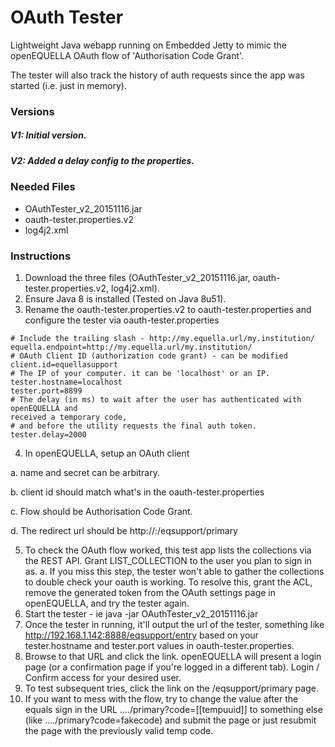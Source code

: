 # OAuth Tester

Lightweight Java webapp running on Embedded Jetty to mimic the openEQUELLA OAuth flow of 'Authorisation Code Grant'.

The tester will also track the history of auth requests since the app was started (i.e. just in memory).

### Versions
##### V1: Initial version.
##### V2: Added a delay config to the properties.

### Needed Files
* OAuthTester_v2_20151116.jar
* oauth-tester.properties.v2
* log4j2.xml

### Instructions
1. Download the three files (OAuthTester_v2_20151116.jar, oauth-tester.properties.v2, log4j2.xml).
2. Ensure Java 8 is installed (Tested on Java 8u51).
3. Rename the oauth-tester.properties.v2 to oauth-tester.properties and configure the tester via oauth-tester.properties
```
# Include the trailing slash - http://my.equella.url/my.institution/
equella.endpoint=http://my.equella.url/my.institution/
# OAuth Client ID (authorization code grant) - can be modified
client.id=equellasupport
# The IP of your computer. it can be 'localhost' or an IP.
tester.hostname=localhost
tester.port=8899
# The delay (in ms) to wait after the user has authenticated with openEQUELLA and
received a temporary code,
# and before the utility requests the final auth token.
tester.delay=2000
```
4. In openEQUELLA, setup an OAuth client

a. name and secret can be arbitrary.

b. client id should match what's in the oauth-tester.properties

c. Flow should be Authorisation Code Grant.

d. The redirect url should be http://<value of tester.hostname>:<value of tester.port>/eqsupport/primary

5. To check the OAuth flow worked, this test app lists the collections via the REST API. Grant LIST_COLLECTION to the user you plan to sign in as.
a. If you miss this step, the tester won't able to gather the collections to double check your oauth is working. To resolve this, grant the ACL, remove the generated token from the OAuth settings page in openEQUELLA, and try the tester again.
6. Start the tester - ie java -jar OAuthTester_v2_20151116.jar
7. Once the tester in running, it'll output the url of the tester, something like http://192.168.1.142:8888/eqsupport/entry based on your
tester.hostname and tester.port values in oauth-tester.properties.
8. Browse to that URL and click the link. openEQUELLA will present a login page (or a confirmation page if you're logged in a different tab).
Login / Confirm access for your desired user.
9. To test subsequent tries, click the link on the /eqsupport/primary page.
10. If you want to mess with the flow, try to change the value after the equals sign in the URL ..../primary?code=[[tempuuid]] to something
else (like ..../primary?code=fakecode) and submit the page or just resubmit the page with the previously valid temp code.
